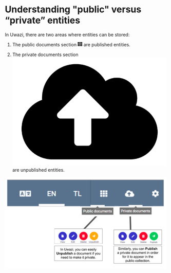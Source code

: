 # Understanding "public" versus “private” entities

In Uwazi, there are two areas where entities can be stored:

1. The public documents section ![library icon](images/image_0.png) are published entities.

2. The private documents section ![image alt text](images/image_27.png)are unpublished entities.

![image alt text](images/image_28.png)
